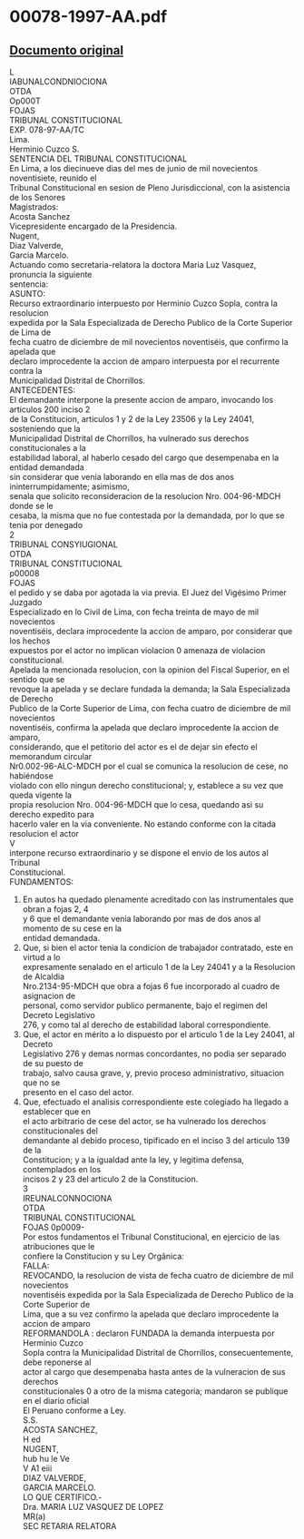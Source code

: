 
00078-1997-AA.pdf
=================
  
[Documento original](https://tc.gob.pe/jurisprudencia/1997/00078-1997-AA.pdf)  
---  
L  
IABUNALCONDNIOCIONA  
OTDA  
Op000T  
FOJAS  
TRIBUNAL CONSTITUCIONAL  
EXP. 078-97-AA/TC  
Lima.  
Herminio Cuzco S.  
SENTENCIA DEL TRIBUNAL CONSTITUCIONAL  
En Lima, a los diecinueve dias del mes de junio de mil novecientos noventisiete, reunido el  
Tribunal Constitucional en sesion de Pleno Jurisdiccional, con la asistencia de los Senores  
Magistrados:  
Acosta Sanchez  
Vicepresidente encargado de la Presidencia.  
Nugent,  
Diaz Valverde,  
Garcia Marcelo.  
Actuando como secretaria-relatora la doctora Maria Luz Vasquez, pronuncia la siguiente  
sentencia:  
ASUNTO:  
Recurso extraordinario interpuesto por Herminio Cuzco Sopla, contra la resolucion  
expedida por la Sala Especializada de Derecho Publico de la Corte Superior de Lima de  
fecha cuatro de diciembre de mil novecientos noventiséis, que confirmo la apelada que  
declaro improcedente la accion de amparo interpuesta por el recurrente contra la  
Municipalidad Distrital de Chorrillos.  
ANTECEDENTES:  
El demandante interpone la presente accion de amparo, invocando los articulos 200 inciso 2  
de la Constitucion, articulos 1 y 2 de la Ley 23506 y la Ley 24041, sosteniendo que la  
Municipalidad Distrital de Chorrillos, ha vulnerado sus derechos constitucionales a la  
estabilidad laboral, al haberlo cesado del cargo que desempenaba en la entidad demandada  
sin considerar que venia laborando en ella mas de dos anos ininterrumpidamente; asimismo,  
senala que solicito reconsideracion de la resolucion Nro. 004-96-MDCH donde se le  
cesaba, la misma que no fue contestada por la demandada, por lo que se tenia por denegado  
2  
TRIBUNAL CONSYIUGIONAL  
OTDA  
TRIBUNAL CONSTITUCIONAL  
p00008  
FOJAS  
el pedido y se daba por agotada la via previa. El Juez del Vigésimo Primer Juzgado  
Especializado en lo Civil de Lima, con fecha treinta de mayo de mil novecientos  
noventiséis, declara improcedente la accion de amparo, por considerar que los hechos  
expuestos por el actor no implican violacion 0 amenaza de violacion constitucional.  
Apelada la mencionada resolucion, con la opinion del Fiscal Superior, en el sentido que se  
revoque la apelada y se declare fundada la demanda; la Sala Especializada de Derecho  
Publico de la Corte Superior de Lima, con fecha cuatro de diciembre de mil novecientos  
noventiséis, confirma la apelada que declaro improcedente la accion de amparo,  
considerando, que el petitorio del actor es el de dejar sin efecto el memorandum circular  
Nr0.002-96-ALC-MDCH por el cual se comunica la resolucion de cese, no habiéndose  
violado con ello ningun derecho constitucional; y, establece a su vez que queda vigente la  
propia resolucion Nro. 004-96-MDCH que lo cesa, quedando asi su derecho expedito para  
hacerlo valer en la via conveniente. No estando conforme con la citada resolucion el actor  
V  
interpone recurso extraordinario y se dispone el envio de los autos al Tribunal  
Constitucional.  
FUNDAMENTOS:  
1. En autos ha quedado plenamente acreditado con las instrumentales que obran a fojas 2, 4  
y 6 que el demandante venia laborando por mas de dos anos al momento de su cese en la  
entidad demandada.  
2. Que, si bien el actor tenia la condicion de trabajador contratado, este en virtud a lo  
expresamente senalado en el articulo 1 de la Ley 24041 y a la Resolucion de Alcaldia  
Nro.2134-95-MDCH que obra a fojas 6 fue incorporado al cuadro de asignacion de  
personal, como servidor publico permanente, bajo el regimen del Decreto Legislativo  
276, y como tal al derecho de estabilidad laboral correspondiente.  
3. Que, el actor en mérito a lo dispuesto por el articulo 1 de la Ley 24041, al Decreto  
Legislativo 276 y demas normas concordantes, no podia ser separado de su puesto de  
trabajo, salvo causa grave, y, previo proceso administrativo, situacion que no se  
presento en el caso del actor.  
4. Que, efectuado el analisis correspondiente este colegiado ha llegado a establecer que en  
el acto arbitrario de cese del actor, se ha vulnerado los derechos constitucionales del  
demandante al debido proceso, tipificado en el inciso 3 del articulo 139 de la  
Constitucion; y a la igualdad ante la ley, y legitima defensa, contemplados en los  
incisos 2 y 23 del articulo 2 de la Constitucion.  
3  
IREUNALCONNOCIONA  
OTDA  
TRIBUNAL CONSTITUCIONAL  
FOJAS 0p0009-  
Por estos fundamentos el Tribunal Constitucional, en ejercicio de las atribuciones que le  
confiere la Constitucion y su Ley Orgânica:  
FALLA:  
REVOCANDO, la resolucion de vista de fecha cuatro de diciembre de mil novecientos  
noventiséis expedida por la Sala Especializada de Derecho Publico de la Corte Superior de  
Lima, que a su vez confirmo la apelada que declaro improcedente la accion de amparo  
REFORMANDOLA : declaron FUNDADA la demanda interpuesta por Herminio Cuzco  
Sopla contra la Municipalidad Distrital de Chorrillos, consecuentemente, debe reponerse al  
actor al cargo que desempenaba hasta antes de la vulneracion de sus derechos  
constitucionales 0 a otro de la misma categoria; mandaron se publique en el diario oficial  
El Peruano conforme a Ley.  
S.S.  
ACOSTA SANCHEZ,  
H ed  
NUGENT,  
hub hu le Ve  
V A1 eiii  
DIAZ VALVERDE,  
GARCIA MARCELO.  
LO QUE CERTIFICO.-  
Dra. MARIA LUZ VASQUEZ DE LOPEZ  
MR(a)  
SEC RETARIA RELATORA